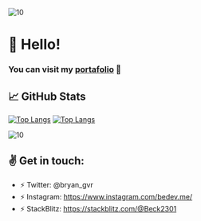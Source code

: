 ![10](https://i.ibb.co/qJdxXS0/Dise-o-sin-t-tulo.gif)
# 👋 Hello!
### You can visit my [portafolio](http://bedev.me) :rocket:

## &#x1f4c8; GitHub Stats

[![Top Langs](https://github-readme-stats.vercel.app/api/top-langs/?username=beck2301&layout=compact&theme=slateorange)](https://github.com/beck2301/github-readme-stats)
[![Top Langs](https://github-readme-stats.vercel.app/api/top-langs/?username=beck2301&layout=compact)](https://github.com/beck2301/github-readme-stats)


![10](https://i.ibb.co/qJdxXS0/Dise-o-sin-t-tulo.gif)
## :v: Get in touch: 
* :zap: Twitter: @bryan_gvr 
* :zap: Instagram: https://www.instagram.com/bedev.me/
* :zap: StackBlitz: https://stackblitz.com/@Beck2301
